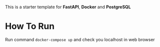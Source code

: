This is a starter template for **FastAPI**, **Docker** and **PostgreSQL**

# How To Run

Run command `docker-compose up` and check you localhost in web browser
